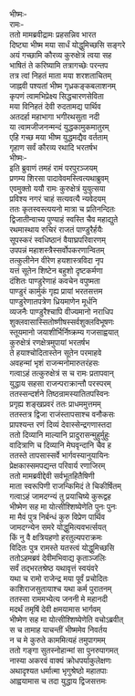 भीष्मः-  
रामः-  
ततो मामब्रवीद्रामः प्रहसन्निव भारत  
दिष्ट्या भीष्म मया सार्धं योद्धुमिच्छसि सङ्गरे  
अयं गच्छामि कौरव्य कुरुक्षेत्रं त्वया सह  
भाषितं ते करिष्यामि तत्रागच्छेः परन्तप  
तत्र त्वां निहतं माता मया शरशताचितम्  
जाह्नवी पश्यतां भीष्म गृध्रकङ्कबलाशनम्  
कृपणं त्वामभिप्रेक्ष्य सिद्धचारणसेविता  
मया विनिहतं देवी रुदतामद्य पार्थिव  
अतदर्हा महाभागा भगीरथसुता नदी  
या त्वामजीजनन्मन्दं युद्धकामुकमातुरम्  
एहि गच्छ मया भीष्म युद्धमद्यैव वर्तताम्  
गृहाण सर्वं कौरव्य रथादि भरतर्षभ  
भीष्मः-  
इति ब्रुवाणं तमहं रामं परपुरञ्जयम्  
प्रणम्य शिरसा पादावेवमस्त्वित्यथाब्रुवम्  
एवमुक्तो ययौ रामः कुरुक्षेत्रं युयुत्सया  
प्रविश्य नगरं चाहं सत्यवत्यै न्यवेदयम्  
ततः कृतस्वस्त्ययनो मात्रा च प्रतिनन्दितः  
द्विजातीन्वाच्य पुण्याहं स्वस्ति चैव महाद्युते  
रथमास्थाय रुचिरं राजतं पाण्डुरैर्हयैः  
सूपस्करं स्वधिष्ठानं वैयाघ्रपरिवारणम्  
उपपन्नं महाशस्त्रैस्सर्वोपकरणान्वितम्  
तत्कुलीनेन वीरेण हयशास्त्रविदा नृप  
यत्तं सूतेन शिष्टेन बहुशो दृष्टकर्मणा  
दंशितः पाण्डुरेणाहं कवचेन वपुष्मता  
पाण्डुरं कार्मुकं गृह्य प्रायां भरतसत्तम  
पाण्डुरेणातपत्रेण ध्रियमाणेन मूर्धनि  
व्यजनैः पाण्डुरैश्चापि वीज्यमानो नराधिप  
शुक्लवासास्सितोष्णीषस्सर्वशुक्लविभूषणः  
स्तूयमानो जयाशीर्भिर्निष्क्रम्य गजसाह्वयात्  
कुरुक्षेत्रं रणक्षेत्रमुपायां भरतर्षभ  
ते हयाश्चोदितास्तेन सूतेन परमाहवे  
अवहन्मां भृशं राजन्मनोमारुतरंहसः  
गत्वाऽहं तत्कुरुक्षेत्रं स च रामः प्रतापवान्  
युद्धाय सहसा राजन्पराक्रान्तौ परस्परम्  
ततस्सन्दर्शने तिष्ठन्रामस्यातितपस्विनः  
प्रगृह्य शङ्खप्रवरं ततः प्राधममुत्तमम्  
ततस्तत्र द्विजा राजंस्तापसाश्च वनौकसः  
प्रापश्यन्त रणं दिव्यं देवास्सेन्द्रगणास्तदा  
ततो दिव्यानि माल्यानि प्रादुरासन्मुहुर्मुहुः  
वादित्राणि च दिव्यानि मेघवृन्दानि चैव ह  
ततस्ते तापसास्सर्वे भार्गवस्यानुयायिनः  
प्रेक्षकास्समपद्यन्त परिवार्य रणाजिरम्  
ततो मामब्रवीद्देवी सर्वभूतहितैषिणी  
माता स्वरूपिणी राजन्किमिदं ते चिकीर्षितम्  
गत्वाऽहं जामदग्न्यं तु प्रयाचिष्ये कुरूद्वह  
भीष्मेण सह मा योत्सीश्शिष्येणेति पुनः पुनः  
मा मैवं पुत्र निर्बन्धं कुरु विप्रेण पार्थिव  
जामदग्न्येन समरे योद्धुमित्यवभर्त्सयत्  
किं नु वै क्षत्रियहणो हरतुल्यपराक्रमः  
विदितः पुत्र रामस्ते यतस्त्वं योद्धुमिच्छसि  
ततोऽहमब्रवं देवीमभिवाद्य कृताञ्जलिः  
सर्वं तद्भरतश्रेष्ठ यथावृत्तं स्वयंवरे  
यथा च रामो राजेन्द्र मया पूर्वं प्रचोदितः  
काशिराजसुतायाश्च यथा कर्म पुरातनम्  
ततस्सा राममभ्येत्य जननी मे महानदी  
मदर्थं तमृषिं देवी क्षमयामास भार्गवम्  
भीष्मेण सह मा योत्सीश्शिष्येणेति वचोऽब्रवीत्  
स च तामाह याचन्तीं भीष्ममेव निवर्तय  
न च मे कुरुते काममित्यहं तमुपागमम्  
ततो गङ्गा सुतस्नोहान्मां सा पुनरुपागमत्  
नास्या अकरवं वाक्यं क्रोधपर्याकुलेक्षणः  
अथादृश्यत धर्मात्मा भृगुश्रेष्ठो महातपाः  
आह्वयामास च तदा युद्धाय द्विजसत्तमः  
